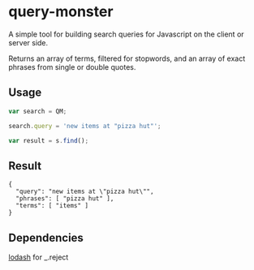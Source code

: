 query-monster
=============

A simple tool for building search queries for Javascript on the client or server side.

Returns an array of terms, filtered for stopwords, and an array of exact phrases from single or double quotes.

## Usage ##

```javascript
var search = QM;

search.query = 'new items at "pizza hut"';

var result = s.find();
```

## Result ##
```
{ 
  "query": "new items at \"pizza hut\"", 
  "phrases": [ "pizza hut" ], 
  "terms": [ "items" ] 
}
```

## Dependencies ##
[lodash](https://github.com/lodash/lodash) for _.reject